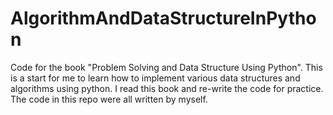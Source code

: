 # AlgorithmAndDataStructureInPython
Code for the book "Problem Solving and Data Structure Using Python". This is a start for me to learn how to implement various data structures and algorithms using python. I read this book and re-write the code for practice. The code in this repo were all written by myself. 
